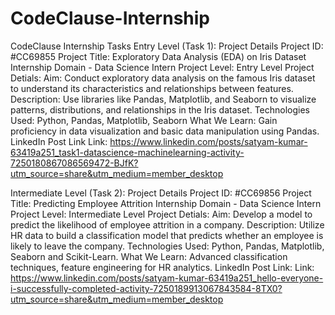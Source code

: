 # CodeClause-Internship

CodeClause Internship Tasks
Entry Level (Task 1):
Project Details
Project ID: #CC69855
Project Title: Exploratory Data Analysis (EDA) on Iris Dataset
Internship Domain - Data Science Intern
Project Level: Entry Level
Project Detials:
Aim: Conduct exploratory data analysis on the famous Iris dataset to understand its characteristics and relationships between features.
Description: Use libraries like Pandas, Matplotlib, and Seaborn to visualize patterns, distributions, and relationships in the Iris dataset.
Technologies Used: Python, Pandas, Matplotlib, Seaborn
What We Learn: Gain proficiency in data visualization and basic data manipulation using Pandas.
LinkedIn Post Link
Link: https://www.linkedin.com/posts/satyam-kumar-63419a251_task1-datascience-machinelearning-activity-7250180867086569472-BJfK?utm_source=share&utm_medium=member_desktop

Intermediate Level (Task 2):
Project Details
Project ID: #CC69856
Project Title: Predicting Employee Attrition
Internship Domain - Data Science Intern
Project Level: Intermediate Level
Project Detials:
Aim: Develop a model to predict the likelihood of employee attrition in a company.
Description: Utilize HR data to build a classification model that predicts whether an employee is likely to leave the company.
Technologies Used: Python, Pandas, Matplotlib, Seaborn and Scikit-Learn.
What We Learn: Advanced classification techniques, feature engineering for HR analytics.
LinkedIn Post Link:
Link: https://www.linkedin.com/posts/satyam-kumar-63419a251_hello-everyone-i-successfully-completed-activity-7250189913067843584-8TX0?utm_source=share&utm_medium=member_desktop
